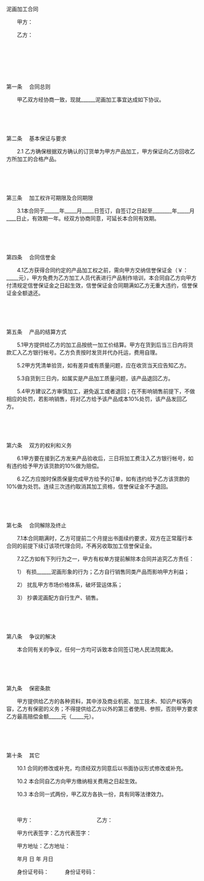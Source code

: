 



泥画加工合同



 

　　甲方：

　　乙方：

　　

　　

　　

第一条
　合同总则

　　甲乙双方经协商一致，现就______泥画加工事宜达成如下协议。

　　

　　

第二条
　基本保证与要求

　　2.1 乙方确保根据双方确认的订货单为甲方产品加工，甲方保证向乙方回收乙方所加工的合格产品。

　　

　　

第三条
　加工权许可期限及合同期限

　　3.1本合同于______年_____月_____日签订，自签订之日起至________年_____月____日止，有效期一年。经双方协商同意，可延长本合同有效期。

　　

　　

第四条
　合同信誉金

　　4.1乙方获得合同约定的产品加工权之前，需向甲方交纳信誉保证金（￥：_____元），甲方免费为乙方加工人员代表进行产品制作培训，本合同自乙方向甲方付清规定信誉保证金之日起生效，信誉保证金合同期满如乙方无重大违约，信誉保证金全额退还。

　　

　　

第五条
　产品的结算方式

　　5.1甲方提供给乙方的加工品按统一加工价结算。甲方在货到后当三日内将货款汇入乙方银行帐号。乙方负责按时发货并代办托运，费用自理。

　　5.2甲方凭清单验货，如有差异或有质量问题，应在收货当天应告知乙方。

　　5.3自货到三日内，如属实是产品加工质量问题，该产品退回乙方。

　　5.4甲方建议乙方审慎加工，避免返工或者退回；在不影响销售前提下，不做相应的处罚，若影响销售，将对乙方给予该产品成本10%处罚，该产品发回乙方。

　　

　　

第六条
　双方的权利和义务

　　6.1甲方要在接到乙方发来产品验收后，三日将加工费注入乙方银行帐号，如有违约给予甲方该货款的10%做为赔偿。

　　6.2乙方应按时保质保量完成甲方给予的订单，如有违约给予乙方该货款的10%做为处罚。连续三次违约取消其加工资格，信誉保证金不予退回。

　　

　　

第七条
　合同解除及终止

　　7.1本合同期满时，乙方可提前二个月提出书面续约要求，双方在正常履行本合同的前提下续订该项代理合同，不再另收取加工信誉保证金。

　　7.2乙方如有下列行为之一，甲方有权单方提前解除本合同并追究乙方责任：

　　1） 有损______泥画形象的行为；乙方自行销售同类产品而影响甲方利益；

　　2） 扰乱甲方市场价格体系，破坏营运体系；

　　3） 抄袭泥画配方自行生产、销售。

　　

　　

第八条
　争议的解决

　　本合同有关的争议，任何一方均可诉致本合同签订地人民法院裁决。

　　

　　

第九条
　保密条款

　　甲方提供给乙方的各种资料，其中涉及商业机密、加工技术、知识产权等内容，乙方有保密的义务；不得提供给乙方以外的第三者使用、参照，否则甲方要求乙方最高赔偿金额_____元（_____元）。

　　

　　

第十条
　其它

　　10.1 合同的修改或补充，均须经双方同意后以书面协议形式修改或补充。

　　10.2 本合同自乙方向甲方缴纳相关费用之日起生效。

　　10.3 本合同一式两份，甲乙双方各执一份，具有同等法律效力。　　

　　

　　甲方：　　　　　　　　　　　　乙方：

　　甲方代表签字：乙方代表签字：

　　甲方地址：乙方地址：

　　年月 日 年 月日

　　身份证号码：　　　身份证号码：